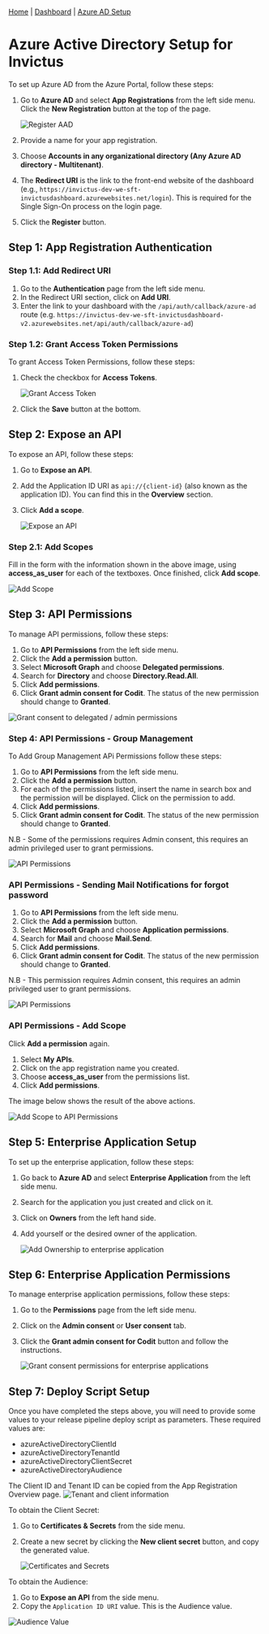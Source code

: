 [Home](../README.md) | [Dashboard](dashboard.md) | [Azure AD Setup](azureADSetup.md)

# Azure Active Directory Setup for Invictus

To set up Azure AD from the Azure Portal, follow these steps:

1. Go to **Azure AD** and select **App Registrations** from the left side menu. Click the **New Registration** button at the top of the page.

   ![Register AAD](../images/dashboard/azureAD/aad1.JPG)

2. Provide a name for your app registration.
3. Choose **Accounts in any organizational directory (Any Azure AD directory - Multitenant)**.
4. The **Redirect URI** is the link to the front-end website of the dashboard (e.g., `https://invictus-dev-we-sft-invictusdashboard.azurewebsites.net/login`). This is required for the Single Sign-On process on the login page.
5. Click the **Register** button.

## Step 1: App Registration Authentication

### Step 1.1: Add Redirect URI

1. Go to the **Authentication** page from the left side menu.
2. In the Redirect URI section, click on **Add URI**.
3. Enter the link to your dashboard with the `/api/auth/callback/azure-ad` route (e.g. `https://invictus-dev-we-sft-invictusdashboard-v2.azurewebsites.net/api/auth/callback/azure-ad`)

### Step 1.2: Grant Access Token Permissions

To grant Access Token Permissions, follow these steps:

1. Check the checkbox for **Access Tokens**.

   ![Grant Access Token](../images/dashboard/azureAD/aad12.png)


2. Click the **Save** button at the bottom.

## Step 2: Expose an API

To expose an API, follow these steps:

1. Go to **Expose an API**.
2. Add the Application ID URI as `api://{client-id}` (also known as the application ID). You can find this in the **Overview** section.
3. Click **Add a scope**.

   ![Expose an API](../images/dashboard/azureAD/aad9.png)

### Step 2.1: Add Scopes

Fill in the form with the information shown in the above image, using **access_as_user** for each of the textboxes. Once finished, click **Add scope**.

   ![Add Scope](../images/dashboard/azureAD/aad10.png)

## Step 3: API Permissions

To manage API permissions, follow these steps:

1. Go to **API Permissions** from the left side menu.
2. Click the **Add a permission** button.
3. Select **Microsoft Graph** and choose **Delegated permissions**.
4. Search for **Directory** and choose **Directory.Read.All**.
5. Click **Add permissions**.
6. Click **Grant admin consent for Codit**. The status of the new permission should change to **Granted**.

![Grant consent to delegated / admin permissions](../images/dashboard/azureAD/aad8.JPG)

### Step 4: API Permissions - Group Management 

To Add Group Management APi Permissions follow these steps:

1. Go to **API Permissions** from the left side menu.
2. Click the **Add a permission** button.
3. For each of the permissions listed, insert the name in search box and the permission will be displayed. Click on the permission to add.
4. Click **Add permissions**.
5. Click **Grant admin consent for Codit**. The status of the new permission should change to **Granted**.

N.B - Some of the permissions requires Admin consent, this requires an admin privileged user to grant permissions.

![API Permissions](../images/dashboard/aad_3.JPG)

### API Permissions - Sending Mail Notifications for forgot password

1. Go to **API Permissions** from the left side menu.
2. Click the **Add a permission** button.
3. Select **Microsoft Graph** and choose **Application permissions**.
4. Search for **Mail** and choose **Mail.Send**.
5. Click **Add permissions**.
6. Click **Grant admin consent for Codit**. The status of the new permission should change to **Granted**.

N.B - This permission requires Admin consent, this requires an admin privileged user to grant permissions.

![API Permissions](../images/dashboard/azureAD/aad13.jpg)

### API Permissions - Add Scope

Click **Add a permission** again.
1. Select **My APIs**.
2. Click on the app registration name you created.
3. Choose **access_as_user** from the permissions list.
4. Click **Add permissions**.

The image below shows the result of the above actions.

![Add Scope to API Permissions](../images/dashboard/azureAD/aad11.png)

## Step 5: Enterprise Application Setup

To set up the enterprise application, follow these steps:

1. Go back to **Azure AD** and select **Enterprise Application** from the left side menu.
2. Search for the application you just created and click on it.
3. Click on **Owners** from the left hand side.
4. Add yourself or the desired owner of the application.

   ![Add Ownership to enterprise application](../images/dashboard/azureAD/aad5.JPG)

## Step 6: Enterprise Application Permissions

To manage enterprise application permissions, follow these steps:

1. Go to the **Permissions** page from the left side menu.
2. Click on the **Admin consent** or **User consent** tab.
3. Click the **Grant admin consent for Codit** button and follow the instructions.

   ![Grant consent permissions for enterprise applications](../images/dashboard/azureAD/aad6.JPG)

## Step 7: Deploy Script Setup

Once you have completed the steps above, you will need to provide some values to your release pipeline deploy script as parameters. These required values are: 

- azureActiveDirectoryClientId
- azureActiveDirectoryTenantId
- azureActiveDirectoryClientSecret
- azureActiveDirectoryAudience
  
The Client ID and Tenant ID can be copied from the App Registration Overview page.
   ![Tenant and client information](../images/dashboard/azureAD/aad7.JPG)

To obtain the Client Secret: 

1. Go to **Certificates & Secrets** from the side menu.
2. Create a new secret by clicking the **New client secret** button, and copy the generated value.

   ![Certificates and Secrets](../images/dashboard/azureAD/aad4.JPG)

To obtain the Audience:

1. Go to **Expose an API** from the side menu.
2. Copy the `Application ID URI` value. This is the Audience value.
   
![Audience Value](../images/dashboard/azureAD/aad15.jpg)
